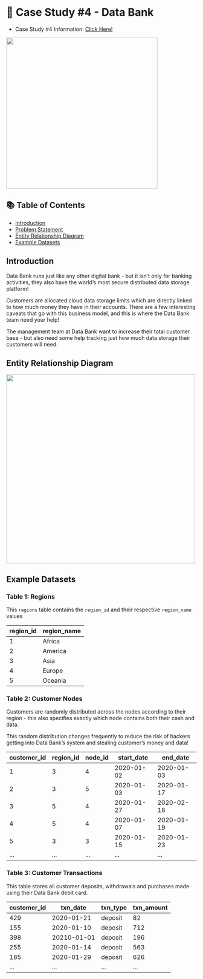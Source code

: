 # 🍜 Case Study #4 - Data Bank

- Case Study #4 Information: [Click Here!](https://8weeksqlchallenge.com/case-study-4/)

<img align="center" width="400" src="https://user-images.githubusercontent.com/81607668/130343294-a8dcceb7-b6c3-4006-8ad2-fab2f6905258.png">

## 📚 Table of Contents
  * [Introduction](#introduction)
  * [Problem Statement](#problem-statement)
  * [Entity Relationship Diagram](#entity-relationship-diagram)
  * [Example Datasets](#example-datasets)
 
## Introduction 
Data Bank runs just like any other digital bank - but it isn’t only for banking activities, they also have the world’s most secure distributed data storage platform!

Customers are allocated cloud data storage limits which are directly linked to how much money they have in their accounts. There are a few interesting caveats that go with this business model, and this is where the Data Bank team need your help!

The management team at Data Bank want to increase their total customer base - but also need some help tracking just how much data storage their customers will need.

## Entity Relationship Diagram 

<img align="center" width="500" src="https://user-images.githubusercontent.com/81607668/130343339-8c9ff915-c88c-4942-9175-9999da78542c.png">

## Example Datasets
### Table 1: Regions

This `regions` table contains the `region_id` and their respective `region_name` values

| region_id | region_name |
|-----------|-------------|
| 1         | Africa      |
| 2         | America     |
| 3         | Asia        |
| 4         | Europe      |
| 5         | Oceania     |



### Table 2: Customer Nodes

Customers are randomly distributed across the nodes according to their region - this also specifies exactly which node contains both their cash and data.

This random distribution changes frequently to reduce the risk of hackers getting into Data Bank’s system and stealing customer’s money and data!

| customer_id | region_id   | node_id | start_date | end_date |
|-------------|------------|---------|----------|---------|
| 1           | 3 | 4       | 2020-01-02 | 2020-01-03|
| 2           | 3 | 5       | 2020-01-03 | 2020-01-17|
| 3           | 5 | 4       | 2020-01-27|	2020-02-18|
| 4           | 5 | 4       |	2020-01-07|2020-01-19|
| 5           | 3 | 3       |2020-01-15| 2020-01-23|
| ...         | ...        | ...     | ... | ...|

### Table 3: Customer Transactions

This table stores all customer deposits, withdrawals and purchases made using their Data Bank debit card.

| customer_id | txn_date    | txn_type | txn_amount |
|-------------|-------------|----------|------------|
| 429         | 2020-01-21  | deposit  | 82         | 
| 155         | 2020-01-10  | deposit  | 712        |
| 398         | 20210-01-01 | deposit  | 196        |
| 255         | 2020-01-14  | deposit  | 563        |
| 185         | 2020-01-29  | deposit  | 626        |
| ...         | ...         | ...      | ...        |